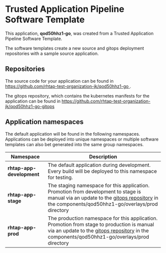 # Trusted Application Pipeline Software Template

This application, **qod50hhz1-go**, was created from a Trusted Application Pipeline Software Template.

The software templates create a new source and gitops deployment repositories with a sample source application. 

## Repositories

The source code for your application can be found in [https://github.com/rhtap-test-organization-jk/qod50hhz1-go ](https://github.com/rhtap-test-organization-jk/qod50hhz1-go ).
 
The gitops repository, which contains the kubernetes manifests for the application can be found in 
[https://github.com/rhtap-test-organization-jk/qod50hhz1-go-gitops ](https://github.com/rhtap-test-organization-jk/qod50hhz1-go-gitops ) 

## Application namespaces 

The default application will be found in the following namespaces. Applications can be deployed into unique namespaces or multiple software templates can also bet generated into the same group namespaces.  

|  Namespace   |  Description   |  
| -------- | -------- |   
| **rhtap-app-development** | The default application during development. Every build will be deployed to this namespace for testing. | 
| **rhtap-app-stage** | The staging namespace for this application. Promotion from development to stage is manual via an update to the [gitops repository](https://github.com/rhtap-test-organization-jk/qod50hhz1-go-gitops ) in the components/qod50hhz1-go/overlays/prod directory |  
| **rhtap-app-prod** | The production namespace for this application. Promotion from stage to production is manual via an update to the [gitops repository](https://github.com/rhtap-test-organization-jk/qod50hhz1-go-gitops ) in the components/qod50hhz1-go/overlays/prod directory | 